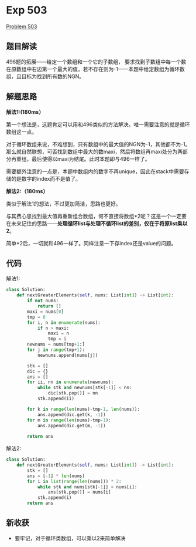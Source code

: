 # Exp 503

[Problem 503](https://leetcode.com/problems/next-greater-element-ii/)

## 题目解读

496题的拓展——给定一个数组和一个它的子数组， 要求找到子数组中每一个数在原数组中右边第一个最大的值，若不存在则为-1——本题中给定数组为循环数组，且目标为找到所有数的NGN。

## 解题思路

**解法1:(180ms）**

第一个想法是，这题肯定可以用和496类似的方法解决。唯一需要注意的就是循环数组这一点。

对于循环数组来说，不难想到，只有数组中的最大值的NGN为-1，其他都不为-1。那么就自然联想，可否找到数组中最大的数maxi，然后将数组再maxi处分为两部分再重组，最后使得以maxi为结尾。此时本题即与496一样了。

需要额外注意的一点是，本题中数组内的数字不再unique，因此在stack中需要存储的是数字的index而不是值了。

**解法2:（180ms）**

类似于解法1的想法，不过更加简洁，思路也更好。

与其费心思找到最大值再重新组合数组，何不直接将数组*2呢？这是一个一定要在未来记住的思路——**处理循环list与处理不循环list的差别，仅在于将原list乘以2**。

简单*2后，一切就和496一样了。同样注意一下存index还是value的问题。

## 代码

解法1:

```python
class Solution:
    def nextGreaterElements(self, nums: List[int]) -> List[int]:
        if not nums:
            return []
        maxi = nums[0]
        tmp = 0
        for i, n in enumerate(nums):
            if n > maxi:
                maxi = n
                tmp = i
        newnums = nums[tmp+1:]
        for j in range(tmp+1):
            newnums.append(nums[j])

        stk = []
        dic = {}
        ans = []
        for ii, nn in enumerate(newnums):
            while stk and newnums[stk[-1]] < nn:
                dic[stk.pop()] = nn
            stk.append(ii)

        for k in range(len(nums)-tmp-1, len(nums)):
            ans.append(dic.get(k, -1))
        for m in range(len(nums)-tmp-1):
            ans.append(dic.get(m, -1))
        
        return ans
```

解法2:

```python
class Solution:
    def nextGreaterElements(self, nums: List[int]) -> List[int]:
        stk = []
        ans = [-1] * len(nums)
        for i in list(range(len(nums))) * 2:
            while stk and nums[stk[-1]] < nums[i]:
                ans[stk.pop()] = nums[i]
            stk.append(i)
        return ans
```

## 新收获

- 要牢记，对于循环类数组，可以乘以2来简单解决



